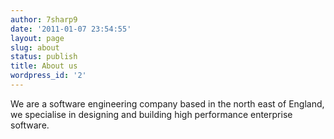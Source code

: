 ```yaml
---
author: 7sharp9
date: '2011-01-07 23:54:55'
layout: page
slug: about
status: publish
title: About us
wordpress_id: '2'
---
```


We are a software engineering company based in the north east of England, we
specialise in designing and building high performance enterprise software.

